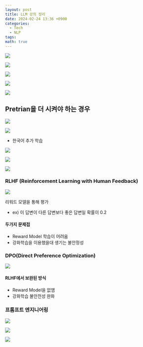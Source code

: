 ```yaml
---
layout: post
title: LLM 강의 정리
date: 2024-02-24 13:36 +0900
categories:
  - Tech
  - NLP
tags: 
math: true
---
```


![](https://i.imgur.com/OwheGkg.png)


![](https://i.imgur.com/cpXoCYf.png)


![](https://i.imgur.com/5QCtzpx.png)

![](https://i.imgur.com/2LARpuo.png)

![](https://i.imgur.com/o3tpqgX.png)


## Pretrian을 더 시켜야 하는 경우

![](https://i.imgur.com/QSUEIFh.png)

![](https://i.imgur.com/0EkqSvi.png)

+ 한국어 추가 학습


![](https://i.imgur.com/n7Cz5UG.png)

![](https://i.imgur.com/jaWHNiN.png)

![](https://i.imgur.com/oEuWV4a.png)


### RLHF (Reinforcement Learning with Human Feedback)
![](https://i.imgur.com/Bvx5WOO.png)

리워드 모델을 통해 평가
- ex) 이 답변이 다른 답변보다 좋은 답변일 확률이 0.2

#### 두가지 문제접
- Reward Model 학습이 어려움
- 강화학습을 이용했을대 생기는 불안정성


### DPO(Direct Preference Optimization)
![](https://i.imgur.com/9CDIYGK.png)

#### RLHF에서 보완된 방식
- Reward Model을 없앰
- 강화학습 불안전성 완화

### 프롬프트 엔지니어링

![](https://i.imgur.com/21OR2oL.png)


![](https://i.imgur.com/0DICcUT.png)

![](https://i.imgur.com/Bex59KB.png)

